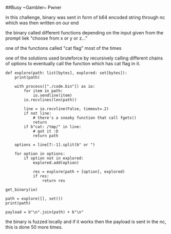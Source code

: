 ##Busy ~Gambler~ Pwner

in this challenge, binary was sent in form of b64 encoded string through nc which was then written on our end

the binary called different functions depending on the input given from the prompt liek "choose from x or y or z..."

one of the functions called "cat flag" most of the times

one of the solutions used bruteforce by recursively calling different chains of options to eventually call the function which has cat flag in it.


```
def explore(path: list[bytes], explored: set[bytes]):
    print(path)

    with process(["./code.bin"]) as io:
        for item in path:
            io.sendline(item)
        io.recvlines(len(path))

        line = io.recvline(False, timeout=.2)
        if not line:
            # there's a sneaky function that call fgets()
            return
        if b"cat: /tmp/" in line:
            # got it :D
            return path

    options = line[7:-1].split(b" or ")

    for option in options:
        if option not in explored:
            explored.add(option)

            res = explore(path + [option], explored)
            if res:
                return res

get_binary(io)

path = explore([], set())
print(path)

payload = b"\n".join(path) + b"\n"
```
the binary is fuzzed locally and if it works then the payload is sent in the nc, this is done 50 more times.
